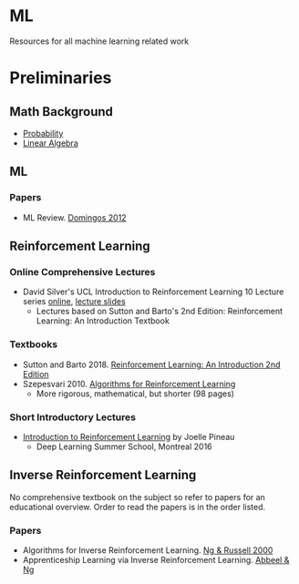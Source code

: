 # ML 
Resources for all machine learning related work

# Preliminaries
## Math Background
- [Probability](https://www.cs.mcgill.ca/~dprecup/courses/ML/Materials/prob-review.pdf)
- [Linear Algebra](http://www.cs.mcgill.ca/~dprecup/courses/ML/Materials/linalg-review.pdf)

## ML
### Papers
- ML Review. [Domingos 2012](https://homes.cs.washington.edu/~pedrod/papers/cacm12.pdf)

## Reinforcement Learning
### Online Comprehensive Lectures
- David Silver's UCL Introduction to Reinforcement Learning 10 Lecture series [online](https://www.youtube.com/playlist?list=PLqYmG7hTraZDM-OYHWgPebj2MfCFzFObQ), [lecture slides](https://www.davidsilver.uk/teaching/)
  * Lectures based on Sutton and Barto's 2nd Edition: Reinforcement Learning: An Introduction Textbook

### Textbooks
- Sutton and Barto 2018. [Reinforcement Learning: An Introduction 2nd Edition](http://incompleteideas.net/book/the-book-2nd.html)
- Szepesvari 2010. [Algorithms for Reinforcement Learning](https://sites.ualberta.ca/~szepesva/papers/RLAlgsInMDPs.pdf)
  * More rigorous, mathematical, but shorter (98 pages)

### Short Introductory Lectures
- [Introduction to Reinforcement Learning](http://videolectures.net/deeplearning2016_pineau_reinforcement_learning/) by Joelle Pineau
  * Deep Learning Summer School, Montreal 2016


  
## Inverse Reinforcement Learning
No comprehensive textbook on the subject so refer to papers for an educational overview.
Order to read the papers is in the order listed.

### Papers
- Algorithms for Inverse Reinforcement Learning. [Ng & Russell 2000](https://ai.stanford.edu/~ang/papers/icml00-irl.pdf)
- Apprenticeship Learning via Inverse Reinforcement Learning. [Abbeel & Ng](https://ai.stanford.edu/~ang/papers/icml04-apprentice.pdf)
